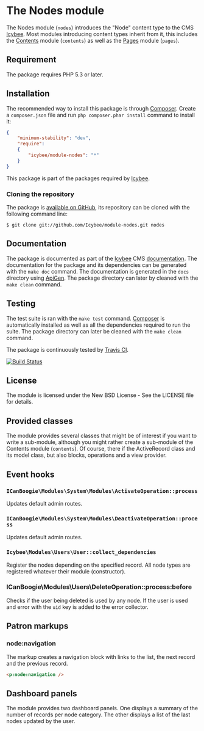 # The Nodes module

The Nodes module (`nodes`) introduces the "Node" content type to the CMS
[Icybee](http://icybee.org). Most modules introducing content types inherit from it, this
includes the [Contents](https://github.com/Icybee/Icybee/tree/master/modules/contents)
module (`contents`) as well as the [Pages](https://github.com/Icybee/Icybee/tree/master/modules/pages)
module (`pages`).





## Requirement

The package requires PHP 5.3 or later.





## Installation

The recommended way to install this package is through [Composer](http://getcomposer.org/).
Create a `composer.json` file and run `php composer.phar install` command to install it:

```json
{
	"minimum-stability": "dev",
	"require":
	{
		"icybee/module-nodes": "*"
	}
}
```

This package is part of the packages required by [Icybee](http://icybee.org/).





### Cloning the repository

The package is [available on GitHub](https://github.com/Icybee/module-nodes), its repository can be
cloned with the following command line:

	$ git clone git://github.com/Icybee/module-nodes.git nodes





## Documentation

The package is documented as part of the [Icybee](http://icybee.org/) CMS
[documentation](http://icybee.org/docs/). The documentation for the package and its
dependencies can be generated with the `make doc` command. The documentation is generated in
the `docs` directory using [ApiGen](http://apigen.org/). The package directory can later by
cleaned with the `make clean` command.





## Testing

The test suite is ran with the `make test` command. [Composer](http://getcomposer.org/) is
automatically installed as well as all the dependencies required to run the suite. The package
directory can later be cleaned with the `make clean` command.

The package is continuously tested by [Travis CI](http://about.travis-ci.org/).

[![Build Status](https://travis-ci.org/Icybee/modules-nodes.png?branch=master)](https://travis-ci.org/Icybee/modules-nodes)






## License

The module is licensed under the New BSD License - See the LICENSE file for details.





## Provided classes

The module provides several classes that might be of interest if you want to write a sub-module,
although you might rather create a sub-module of the Contents module (`contents`). Of course,
there if the ActiveRecord class and its model class, but also blocks, operations and a view
provider.





## Event hooks





### `ICanBoogie\Modules\System\Modules\ActivateOperation::process`

Updates default admin routes.





### `ICanBoogie\Modules\System\Modules\DeactivateOperation::process`

Updates default admin routes.





### `Icybee\Modules\Users\User::collect_dependencies`

Register the nodes depending on the specified record. All node types are registered whatever their
module (constructor). 





### ICanBoogie\Modules\Users\DeleteOperation::process:before

Checks if the user being deleted is used by any node. If the user is used and error
with the `uid` key is added to the error collector.





## Patron markups





### node:navigation

The markup creates a navigation block with links to the list, the next record and the
previous record.

```html
<p:node:navigation />
```





## Dashboard panels

The module provides two dashboard panels. One displays a summary of the number of records per node
category. The other displays a list of the last nodes updated by the user.